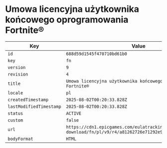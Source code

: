 # Umowa licencyjna użytkownika końcowego oprogramowania Fortnite®

| Key | Value |
| --- | ----- |
| `id` | `688d59d1545f470710bd61b0` |
| `key` | `fn` |
| `version` | `9` |
| `revision` | `4` |
| `title` | `Umowa licencyjna użytkownika końcowego oprogramowania Fortnite®` |
| `locale` | `pl` |
| `createdTimestamp` | `2025-08-02T00:20:33.828Z` |
| `lastModifiedTimestamp` | `2025-08-02T00:20:33.828Z` |
| `status` | `ACTIVE` |
| `custom` | `false` |
| `url` | `https://cdn1.epicgames.com/eulatracking-download/fn/pl/v9/r4/a81262726e71292e91bdbee8ada649dc.pdf` |
| `bodyFormat` | `HTML` |
